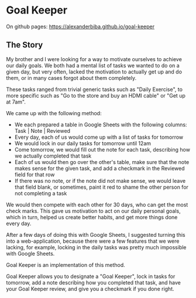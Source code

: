 # Goal Keeper

On github pages: https://alexanderbiba.github.io/goal-keeper

## The Story

My brother and I were looking for a way to motivate ourselves to achieve our daily goals.
We both had a mental list of tasks we wanted to do on a given day, but very often, lacked the motivation to actually get up and do them, or in many cases forgot about them completely.

These tasks ranged from trivial generic tasks such as "Daily Exercise", to more specific such as "Go to the store and buy an HDMI cable" or "Get up at 7am".

We came up with the following method:
- We each prepared a table in Google Sheets with the following columns: Task | Note | Reviewed
- Every day, each of us would come up with a list of tasks for tomorrow
- We would lock in our daily tasks for tomorrow until 12am
- Come tomorrow, we would fill out the note for each task, describing how we actually completed that task
- Each of us would then go over the other's table, make sure that the note makes sense for the given task, and add a checkmark in the Reviewed field for that row
- If there was no note, or if the note did not make sense, we would leave that field blank, or sometimes, paint it red to shame the other person for not completing a task

We would then compete with each other for 30 days, who can get the most check marks.
This gave us motivation to act on our daily personal goals, which in turn, helped us create better habits, and get more things done every day.

After a few days of doing this with Google Sheets, I suggested turning this into a web-application, because there were a few features that we were lacking, for example, locking in the daily tasks was pretty much impossible with Google Sheets.

Goal Keeper is an implementation of this method.

Goal Keeper allows you to designate a "Goal Keeper", lock in tasks for tomorrow, add a note describing how you completed that task, and have your Goal Keeper review, and give you a checkmark if you done right.